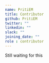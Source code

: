 ```yaml
---
name: PritiEM
title: Contributor
github: PritiEM
twitter: ""
linkedin: ""
slack: ""
joining_date: ""
role : contributor
---
```


Still waiting for this
